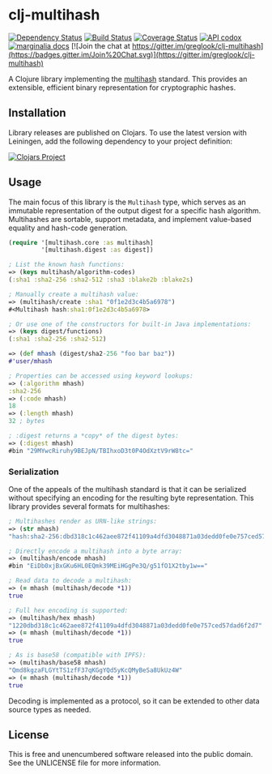 clj-multihash
=============

[![Dependency Status](https://www.versioneye.com/clojure/mvxcvi:multihash/badge.svg)](https://www.versioneye.com/clojure/mvxcvi:multihash)
[![Build Status](https://travis-ci.org/greglook/clj-multihash.svg?branch=develop)](https://travis-ci.org/greglook/clj-multihash)
[![Coverage Status](https://coveralls.io/repos/greglook/clj-multihash/badge.svg?branch=develop)](https://coveralls.io/r/greglook/clj-multihash?branch=develop)
[![API codox](https://img.shields.io/badge/doc-API-blue.svg)](https://greglook.github.io/clj-multihash/api/multihash.core.html)
[![marginalia docs](https://img.shields.io/badge/doc-marginalia-blue.png)](https://greglook.github.io/clj-multihash/marginalia/uberdoc.html)
[![Join the chat at https://gitter.im/greglook/clj-multihash](https://badges.gitter.im/Join%20Chat.svg)](https://gitter.im/greglook/clj-multihash)

A Clojure library implementing the
[multihash](https://github.com/jbenet/multihash) standard. This provides an
extensible, efficient binary representation for cryptographic hashes.

## Installation

Library releases are published on Clojars. To use the latest version with
Leiningen, add the following dependency to your project definition:

[![Clojars Project](http://clojars.org/mvxcvi/multihash/latest-version.svg)](http://clojars.org/mvxcvi/multihash)

## Usage

The main focus of this library is the `Multihash` type, which serves as an
immutable representation of the output digest for a specific hash algorithm.
Multihashes are sortable, support metadata, and implement value-based equality
and hash-code generation.

```clojure
(require '[multihash.core :as multihash]
         '[multihash.digest :as digest])

; List the known hash functions:
=> (keys multihash/algorithm-codes)
(:sha1 :sha2-256 :sha2-512 :sha3 :blake2b :blake2s)

; Manually create a multihash value:
=> (multihash/create :sha1 "0f1e2d3c4b5a6978")
#<Multihash hash:sha1:0f1e2d3c4b5a6978>

; Or use one of the constructors for built-in Java implementations:
=> (keys digest/functions)
(:sha1 :sha2-256 :sha2-512)

=> (def mhash (digest/sha2-256 "foo bar baz"))
#'user/mhash

; Properties can be accessed using keyword lookups:
=> (:algorithm mhash)
:sha2-256
=> (:code mhash)
18
=> (:length mhash)
32 ; bytes

; :digest returns a *copy* of the digest bytes:
=> (:digest mhash)
#bin "29MYwcRiruhy9BEJpN/TBIhxoD3t0P4OdXztV9rW8tc="
```

### Serialization

One of the appeals of the multihash standard is that it can be serialized
without specifying an encoding for the resulting byte representation. This
library provides several formats for multihashes:

```clojure
; Multihashes render as URN-like strings:
=> (str mhash)
"hash:sha2-256:dbd318c1c462aee872f41109a4dfd3048871a03dedd0fe0e757ced57dad6f2d7"

; Directly encode a multihash into a byte array:
=> (multihash/encode mhash)
#bin "EiDb0xjBxGKu6HL0EQmk39MEiHGgPe3Q/g51fO1X2tby1w=="

; Read data to decode a multihash:
=> (= mhash (multihash/decode *1))
true

; Full hex encoding is supported:
=> (multihash/hex mhash)
"1220dbd318c1c462aee872f41109a4dfd3048871a03dedd0fe0e757ced57dad6f2d7"
=> (= mhash (multihash/decode *1))
true

; As is base58 (compatible with IPFS):
=> (multihash/base58 mhash)
"Qmd8kgzaFLGYtTS1zfF37qKGgYQd5yKcQMyBeSa8UkUz4W"
=> (= mhash (multihash/decode *1))
true
```

Decoding is implemented as a protocol, so it can be extended to other data
source types as needed.

## License

This is free and unencumbered software released into the public domain.
See the UNLICENSE file for more information.
